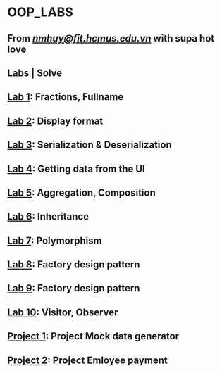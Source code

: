 # OOP_LABS

## From ***nmhuy@fit.hcmus.edu.vn*** with supa hot love

## Labs     |                                                                   Solve

## [Lab 1](https://tdquang7.notion.site/Lab-01-Fractions-Fullname-37c4da93b7bd489497bf358d7e79a1b9): Fractions, Fullname

## [Lab 2](https://tdquang7.notion.site/Lab-02-Display-format-50ed96e963da4c38b88588656aaa737d): Display format

## [Lab 3](https://tdquang7.notion.site/Lab-03-Serialization-Deserialization-07806ae76b7c4461bf1a80dbaa18d63f): Serialization & Deserialization

## [Lab 4](https://tdquang7.notion.site/Lab-04-Getting-data-from-the-UI-7c77b689b17940008960b62cff6a5687): Getting data from the UI

## [Lab 5](https://tdquang7.notion.site/Lab-05-Aggregation-Composition-4a2e67ff82c54517ae3c688bfbbaf5d9): Aggregation, Composition

## [Lab 6](https://tdquang7.notion.site/Lab-06-Inheritance-03db88e246654760a5b3fca3a88eb67f): Inheritance

## [Lab 7](https://tdquang7.notion.site/Lab-07-Polymorphism-eae4dc590a614c92b246e65bafc679e4): Polymorphism

## [Lab 8](https://tdquang7.notion.site/Lab-08-Singleton-Factory-16ac2ce8d6e447758ccb1a241a6cbc3f): Factory design pattern

## [Lab 9](https://tdquang7.notion.site/Lab-09-Factory-design-pattern-improvement-with-Singleton-Prototype-Smart-pointer-3d469c7f6b37456b96d9237e2e13cbea): Factory design pattern

## [Lab 10](https://tdquang7.notion.site/Lab-10-Practicing-2d3ba63af8d845cca551765a8d89a2bb): Visitor, Observer

## [Project 1](https://tdquang7.notion.site/Project-Mock-data-generator-4a5b4226fd344ac89889dc05862723ee): Project Mock data generator

## [Project 2](https://tdquang7.notion.site/Project-Emloyee-payment-78ac0241bfea4e07b502020b0c20de86): Project Emloyee payment


